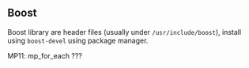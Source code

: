 ## Boost

Boost library are header files (usually under `/usr/include/boost`), install using `boost-devel` using package manager.

 



MP11: mp_for_each ???